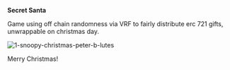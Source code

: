 **Secret Santa**

Game using off chain randomness via VRF to fairly distribute erc 721 gifts, unwrappable on christmas day. 

![1-snoopy-christmas-peter-b-lutes](https://user-images.githubusercontent.com/94731243/146122859-73ff6224-332f-4aa3-87ed-d89b2d45d933.jpeg)

Merry Christmas!
